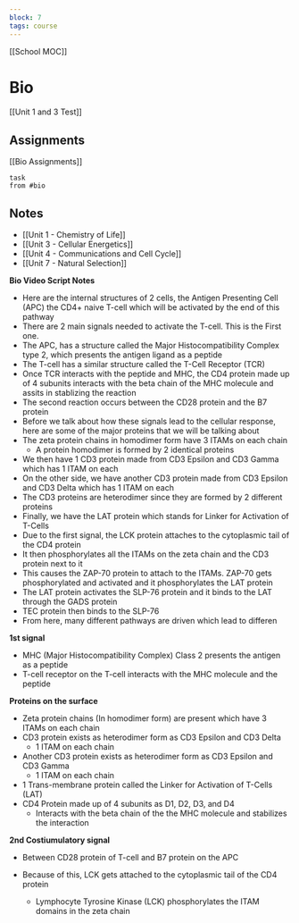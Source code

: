 ```yaml
---
block: 7
tags: course
---
```


[[School MOC]]
# Bio

[[Unit 1 and 3 Test]]
## Assignments
[[Bio Assignments]]
```dataview
task
from #bio
```

## Notes
- [[Unit 1 - Chemistry of Life]]
- [[Unit 3 - Cellular Energetics]]
- [[Unit 4 - Communications and Cell Cycle]]
- [[Unit 7 - Natural Selection]]

**Bio Video Script Notes**
- Here are the internal structures of 2 cells, the Antigen Presenting Cell (APC) the CD4+ naive T-cell which will be activated by the end of this pathway
- There are 2 main signals needed to activate the T-cell. This is the First one.
- The APC, has a structure called the Major Histocompatibility Complex type 2, which presents the antigen ligand as a peptide
- The T-cell has a similar structure called the T-Cell Receptor (TCR)
- Once TCR interacts with the peptide and MHC, the CD4 protein made up of 4 subunits interacts with the beta chain of the MHC molecule and assits in stablizing the reaction
- The second reaction occurs between the CD28 protein and the B7 protein
- Before we talk about how these signals lead to the cellular response, here are some of the major proteins that we will be talking about
- The zeta protein chains in homodimer form have 3 ITAMs on each chain
	- A protein homodimer is formed by 2 identical proteins
- We then have 1 CD3 protein made from CD3 Epsilon and CD3 Gamma which has 1 ITAM on each
- On the other side, we have another CD3 protein made from CD3 Epsilon and CD3 Delta which has 1 ITAM on each
- The CD3 proteins are heterodimer since they are formed by 2 different proteins
- Finally, we have the LAT protein which stands for Linker for Activation of T-Cells
- Due to the first signal, the LCK protein attaches to the cytoplasmic tail of the CD4 protein
- It then phosphorylates all the ITAMs on the zeta chain and the CD3 protein next to it
- This causes the ZAP-70 protein to attach to the ITAMs. ZAP-70 gets phosphorylated and activated and it phosphorylates the LAT protein
- The LAT protein activates the SLP-76 protein and it binds to the LAT through the GADS protein
- TEC protein then binds to the SLP-76
- From here, many different pathways are driven which lead to differen

**1st signal**
- MHC (Major Histocompatibility Complex) Class 2 presents the antigen as a peptide
- T-cell receptor on the T-cell interacts with the MHC molecule and the peptide

**Proteins on the surface**
- Zeta protein chains (In homodimer form) are present which have 3 ITAMs on each chain
- CD3 protein exists as heterodimer form as CD3 Epsilon and CD3 Delta
	- 1 ITAM on each chain
- Another CD3 protein exists as heterodimer form as CD3 Epsilon and CD3 Gamma
	- 1 ITAM on each chain
- 1 Trans-membrane protein called the Linker for Activation of T-Cells (LAT)
- CD4 Protein made up of 4 subunits as D1, D2, D3, and D4
	- Interacts with the beta chain of the the MHC molecule and stabilizes the interaction

**2nd Costiumulatory signal**
- Between CD28 protein of T-cell and B7 protein on the APC

- Because of this, LCK gets attached to the cytoplasmic tail of the CD4 protein
	- Lymphocyte Tyrosine Kinase (LCK) phosphorylates the ITAM domains in the zeta chain